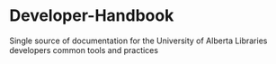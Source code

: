 Developer-Handbook
==================

Single source of documentation for the University of Alberta Libraries developers common tools and practices
